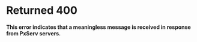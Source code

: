 # Returned 400

**This error indicates that a meaningless message is received in response from PxServ servers.**
